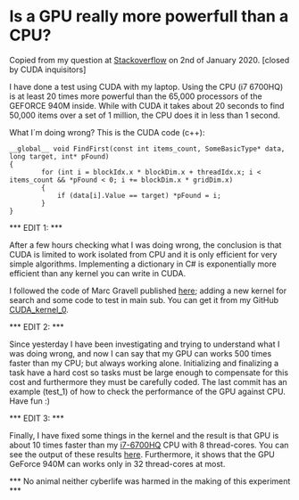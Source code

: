 # Is a GPU really more powerfull than a CPU? 

Copied from my question at [Stackoverflow](https://stackoverflow.com/questions/59567162/is-a-gpu-really-more-powerfull-than-a-cpu) on 2nd of January 2020. [closed by CUDA inquisitors]

I have done a test using CUDA with my laptop. Using the CPU (i7 6700HQ) is at least 20 times more powerful than the 65,000 processors of the GEFORCE 940M inside. While with CUDA it takes about 20 seconds to find 50,000 items over a set of 1 million, the CPU does it in less than 1 second.

What I´m doing wrong? This is the CUDA code (c++):

    __global__ void FindFirst(const int items_count, SomeBasicType* data, long target, int* pFound)
	{						
			for (int i = blockIdx.x * blockDim.x + threadIdx.x; i < items_count && *pFound < 0; i += blockDim.x * gridDim.x)
			{				
				if (data[i].Value == target) *pFound = i;
			}
	}

*** EDIT 1: *** 

After a few hours checking what I was doing wrong, the conclusion is that CUDA is limited to work isolated from CPU and it is only efficient for very simple algorithms. Implementing a dictionary in C# is exponentially more efficient than any kernel you can write in CUDA. 

I followed the code of Marc Gravell published [here][1]; adding a new kernel for search and some code to test in main sub. You can get it from my GitHub [CUDA_kernel_0][2].

*** EDIT 2: *** 

Since yesterday I have been investigating and trying to understand what I was doing wrong, and now I can say that my GPU can works 500 times faster than my CPU; but always working alone. Initializing and finalizing a task have a hard cost so tasks must be large enough to compensate for this cost and furthermore they must be carefully coded. The last commit has an example (test_1) of how to check the performance of the GPU against CPU. Have fun :)

*** EDIT 3: ***

Finally, I have fixed some things in the kernel and the result is that GPU is about 10 times faster than my [i7-6700HQ][3] CPU with 8 thread-cores. You can see the output of these results [here][4]. Furthermore, it shows that the GPU GeForce 940M can works only in 32 thread-cores at most.

*** No animal neither cyberlife was harmed in the making of this experiment ***

  [1]: https://github.com/mgravell/SimpleCUDAExample/tree/master/Demo
  [2]: https://github.com/IzarUrdin/CUDA_kernel_0
  [3]: https://ark.intel.com/content/www/us/en/ark/products/88967/intel-core-i7-6700hq-processor-6m-cache-up-to-3-50-ghz.html
  [4]: https://drive.google.com/open?id=0B7QWOKKwUGerRmtfNmY1c2NpOW1veTBSTGp2aWJhZzBVQlc4
